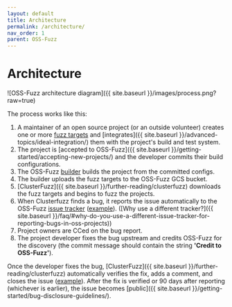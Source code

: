 ```yaml
---
layout: default
title: Architecture
permalink: /architecture/
nav_order: 1
parent: OSS-Fuzz
---
```


# Architecture
![OSS-Fuzz architecture diagram]({{ site.baseurl }}/images/process.png?raw=true)

The process works like this:

1. A maintainer of an open source project (or an outside volunteer) creates
one or more [fuzz targets](http://libfuzzer.info/#fuzz-target)
and [integrates]({{ site.baseurl }}/advanced-topics/ideal-integration/) them
with the project's build and test system.
1. The project is [accepted to OSS-Fuzz]({{ site.baseurl }}/getting-started/accepting-new-projects/) and the developer commits their build configurations.
1. The OSS-Fuzz [builder](jenkins.io) builds the project from the committed configs.
1. The builder uploads the fuzz targets to the OSS-Fuzz GCS bucket.
1. [ClusterFuzz]({{ site.baseurl }}/further-reading/clusterfuzz) downloads the fuzz targets and begins to fuzz the projects.
1. When Clusterfuzz finds a
  bug, it reports the issue automatically to the OSS-Fuzz
  [issue tracker](https://bugs.chromium.org/p/oss-fuzz/issues/list) 
  ([example](https://bugs.chromium.org/p/oss-fuzz/issues/detail?id=9)).
  ([Why use a different tracker?]({{ site.baseurl }}/faq/#why-do-you-use-a-different-issue-tracker-for-reporting-bugs-in-oss-projects))
1. Project owners are CCed on the bug report.
1. The project developer fixes the bug upstream and credits OSS-Fuzz for the
  discovery (the commit message should contain the string **'Credit to OSS-Fuzz'**).

Once the developer fixes the bug, [ClusterFuzz]({{ site.baseurl }}/further-reading/clusterfuzz) automatically
verifies the fix, adds a comment, and closes the issue ([example](https://bugs.chromium.org/p/oss-fuzz/issues/detail?id=53#c3)). After the fix is verified or 90 days after reporting (whichever is earlier), the issue becomes [public]({{ site.baseurl }}/getting-started/bug-disclosure-guidelines/).

